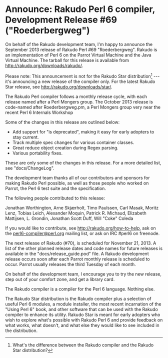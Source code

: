 # Announce: Rakudo Perl 6 compiler, Development Release #69 ("Roederbergweg")

On behalf of the Rakudo development team, I'm happy to announce the
September 2013 release of Rakudo Perl #69 "Roederbergweg". Rakudo is an
implementation of Perl 6 on the Parrot Virtual Machine and the Java Virtual
Machine. The tarball for this release is available from
<http://rakudo.org/downloads/rakudo/>.

Please note: This announcement is not for the Rakudo Star
distribution[^1] --- it's announcing a new release of the compiler
only.  For the latest Rakudo Star release, see
<http://rakudo.org/downloads/star/>.

The Rakudo Perl compiler follows a monthly release cycle, with each
release named after a Perl Mongers group. The October 2013 release is
code-named after Roederbergweg.pm, a Perl Mongers group very near the recent
Perl 6 Internals Workshop

Some of the changes in this release are outlined below:

+ Add support for "is deprecated", making it easy for early adopters
  to stay current.
+ Track multiple spec changes for various container classes.
+ Great reduce object creation during Regex parsing.
+ Various portability fixes.

These are only some of the changes in this release. For a more
detailed list, see "docs/ChangeLog".

The development team thanks all of our contributors and sponsors for
making Rakudo Perl possible, as well as those people who worked on
Parrot, the Perl 6 test suite and the specification.

The following people contributed to this release:

Jonathan Worthington, Arne Skjærholt, Timo Paulssen, Carl Masak, Moritz Lenz, Tobias Leich, Alexander Moquin, Patrick R. Michaud, Elizabeth Mattijsen, L. Grondin, Jonathan Scott Duff, Will "Coke" Coleda

If you would like to contribute, see <http://rakudo.org/how-to-help>,
ask on the <perl6-compiler@perl.org> mailing list, or ask on IRC
\#perl6 on freenode.

The next release of Rakudo (#70), is scheduled for November 21, 2013.
A list of the other planned release dates and code names for future
releases is available in the "docs/release_guide.pod" file. A Rakudo
development release occurs soon after each Parrot monthly release is
scheduled to occur.  Parrot usually releases the third Tuesday of
each month.

On behalf of the development team, I encourage you to try the new release,
step out of your comfort zone, and get a library card.

[^1]: What's the difference between the Rakudo compiler and the Rakudo
Star distribution?

The Rakudo compiler is a compiler for the Perl 6 language.
Nothing else.

The Rakudo Star distribution is the Rakudo compiler plus a selection
of useful Perl 6 modules, a module installer, the most recent
incarnation of the "Using Perl 6" book, and other software that can
be used with the Rakudo compiler to enhance its utility.  Rakudo Star
is meant for early adopters who wish to explore what's possible with
Rakudo Perl 6 and provide feedback on what works, what doesn't, and
what else they would like to see included in the distribution.
